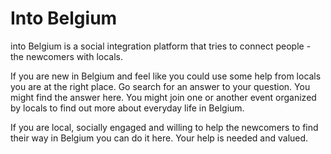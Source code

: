 # Into Belgium

into Belgium is a social integration platform that tries to connect people - the newcomers with locals.

If you are new in Belgium and feel like you could use some help from locals you are at the right place. Go search for an answer to your question. You might find the answer here. You might join one or another event organized by locals to find out more about everyday life in Belgium.

If you are local, socially engaged and willing to help the newcomers to find their way in Belgium you can do it here. Your help is needed and valued.


